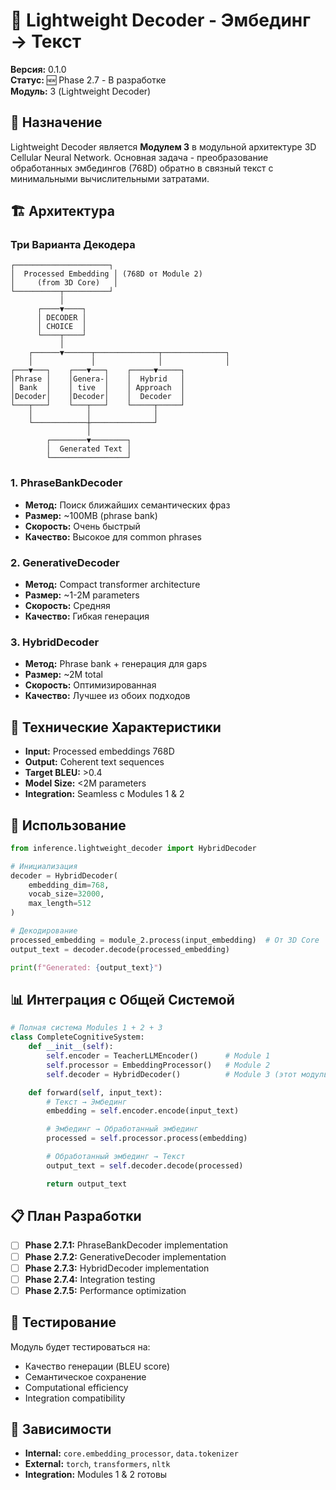 # 🔧 Lightweight Decoder - Эмбединг → Текст

**Версия:** 0.1.0  
**Статус:** 🆕 Phase 2.7 - В разработке  
**Модуль:** 3 (Lightweight Decoder)

## 🎯 Назначение

Lightweight Decoder является **Модулем 3** в модульной архитектуре 3D Cellular Neural Network. Основная задача - преобразование обработанных эмбедингов (768D) обратно в связный текст с минимальными вычислительными затратами.

## 🏗️ Архитектура

### Три Варианта Декодера

```
┌─────────────────────┐
│  Processed Embedding │ (768D от Module 2)
│     (from 3D Core)   │
└──────────┬──────────┘
           │
      ┌────▼────┐
      │ DECODER │
      │ CHOICE  │
      └────┬────┘
           │
    ┌──────▼──────┬──────────────┬──────────────┐
    │             │              │              │
┌───▼───┐    ┌───▼───┐    ┌─────▼─────┐
│Phrase │    │Genera-│    │  Hybrid   │
│ Bank  │    │ tive  │    │ Approach  │
│Decoder│    │Decoder│    │  Decoder  │
└───┬───┘    └───┬───┘    └─────┬─────┘
    │            │              │
    └────────────┼──────────────┘
                 │
        ┌────────▼────────┐
        │  Generated Text │
        └─────────────────┘
```

### 1. PhraseBankDecoder

- **Метод:** Поиск ближайших семантических фраз
- **Размер:** ~100MB (phrase bank)
- **Скорость:** Очень быстрый
- **Качество:** Высокое для common phrases

### 2. GenerativeDecoder

- **Метод:** Compact transformer architecture
- **Размер:** ~1-2M parameters
- **Скорость:** Средняя
- **Качество:** Гибкая генерация

### 3. HybridDecoder

- **Метод:** Phrase bank + генерация для gaps
- **Размер:** ~2M total
- **Скорость:** Оптимизированная
- **Качество:** Лучшее из обоих подходов

## 🎯 Технические Характеристики

- **Input:** Processed embeddings 768D
- **Output:** Coherent text sequences
- **Target BLEU:** >0.4
- **Model Size:** <2M parameters
- **Integration:** Seamless с Modules 1 & 2

## 🚀 Использование

```python
from inference.lightweight_decoder import HybridDecoder

# Инициализация
decoder = HybridDecoder(
    embedding_dim=768,
    vocab_size=32000,
    max_length=512
)

# Декодирование
processed_embedding = module_2.process(input_embedding)  # От 3D Core
output_text = decoder.decode(processed_embedding)

print(f"Generated: {output_text}")
```

## 📊 Интеграция с Общей Системой

```python
# Полная система Modules 1 + 2 + 3
class CompleteCognitiveSystem:
    def __init__(self):
        self.encoder = TeacherLLMEncoder()      # Module 1
        self.processor = EmbeddingProcessor()   # Module 2
        self.decoder = HybridDecoder()          # Module 3 (этот модуль)

    def forward(self, input_text):
        # Текст → Эмбединг
        embedding = self.encoder.encode(input_text)

        # Эмбединг → Обработанный эмбединг
        processed = self.processor.process(embedding)

        # Обработанный эмбединг → Текст
        output_text = self.decoder.decode(processed)

        return output_text
```

## 📋 План Разработки

- [ ] **Phase 2.7.1:** PhraseBankDecoder implementation
- [ ] **Phase 2.7.2:** GenerativeDecoder implementation
- [ ] **Phase 2.7.3:** HybridDecoder implementation
- [ ] **Phase 2.7.4:** Integration testing
- [ ] **Phase 2.7.5:** Performance optimization

## 🧪 Тестирование

Модуль будет тестироваться на:

- Качество генерации (BLEU score)
- Семантическое сохранение
- Computational efficiency
- Integration compatibility

## 🔗 Зависимости

- **Internal:** `core.embedding_processor`, `data.tokenizer`
- **External:** `torch`, `transformers`, `nltk`
- **Integration:** Modules 1 & 2 готовы
